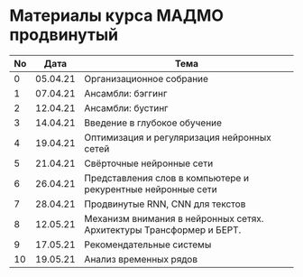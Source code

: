 # Материалы курса МАДМО продвинутый

No | Дата | Тема
---|---|---
0 | 05.04.21 | Организационное собрание
1 | 07.04.21 | Ансамбли: бэггинг
2 | 12.04.21 | Ансамбли: бустинг
3 | 14.04.21 | Введение в глубокое обучение
4 | 19.04.21 | Оптимизация и регуляризация нейронных сетей
5 | 21.04.21 | Свёрточные нейронные сети
6 | 26.04.21 | Представления слов в компьютере и рекурентные нейронные сети
7 | 28.04.21 | Продвинутые RNN, CNN для текстов
8 | 12.05.21 | Механизм внимания в нейронных сетях. Архитектуры Трансформер и БЕРТ.
9 | 17.05.21 | Рекомендательные системы
10 | 19.05.21 | Анализ временных рядов
